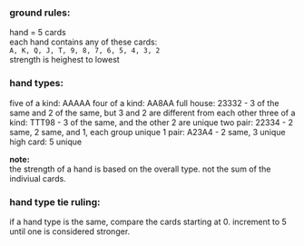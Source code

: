 ### ground rules:

hand = 5 cards\
each hand contains any of these cards:\
`A, K, Q, J, T, 9, 8, 7, 6, 5, 4, 3, 2`\
strength is heighest to lowest

### hand types:

five of a kind: AAAAA
four of a kind: AA8AA
full house: 23332 - 3 of the same and 2 of the same, but 3 and 2 are different from each other
three of a kind: TTT98 - 3 of the same, and the other 2 are unique
two pair: 22334 - 2 same, 2 same, and 1, each group unique
1 pair: A23A4 - 2 same, 3 unique
high card: 5 unique

**note:**\
the strength of a hand is based on the overall type. not the sum of the indiviual cards.

### hand type tie ruling:

if a hand type is the same, compare the cards starting at 0. increment to 5 until one is considered stronger.
